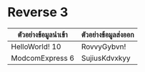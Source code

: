 # Reverse 3

| **ตัวอย่างข้อมูลนำเข้า** | **ตัวอย่างข้อมูลส่งออก** |
| ------------------------ | ------------------------ |
| HelloWorld! 10           | RovvyGybvn!              |
| ModcomExpress 6          | SujiusKdvxkyy            |